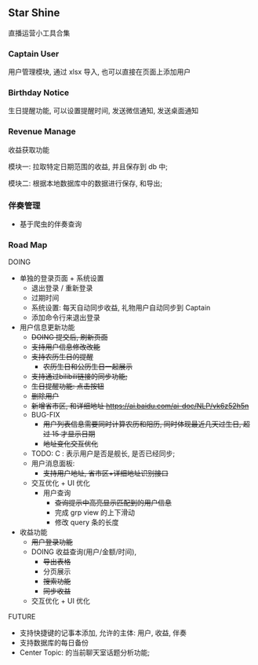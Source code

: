 ## Star Shine

直播运营小工具合集

### Captain User

用户管理模块, 通过 xlsx 导入, 也可以直接在页面上添加用户

### Birthday Notice

生日提醒功能, 可以设置提醒时间, 发送微信通知, 发送桌面通知

### Revenue Manage

收益获取功能

模块一: 拉取特定日期范围的收益, 并且保存到 db 中;

模块二: 根据本地数据库中的数据进行保存, 和导出;

### 伴奏管理

- 基于爬虫的伴奏查询

### Road Map

DOING
- 单独的登录页面 + 系统设置
  - 退出登录 / 重新登录
  - 过期时间
  - 系统设置: 每天自动同步收益, 礼物用户自动同步到 Captain
  - 添加命令行来退出登录
- 用户信息更新功能
    - ~~DOING 提交后, 刷新页面~~
    - ~~支持用户信息修改改能~~
    - ~~支持农历生日的提醒~~
      - ~~农历生日和公历生日一起展示~~
    - ~~支持通过bilibili链接的同步功能;~~
    - ~~生日提醒功能: 点击按钮~~
    - ~~删除用户~~ 
    - ~~新增省市区, 和详细地址 https://ai.baidu.com/ai-doc/NLP/vk6z52h5n~~
    - BUG-FIX
      - ~~用户列表信息需要同时计算农历和阳历, 同时体现最近几天过生日, 超过 15 才显示日期~~
      - ~~地址变化交互优化~~
    - TODO: C : 表示用户是否是舰长, 是否已经同步;
    - 用户消息面板:
      - ~~支持用户地址, 省市区+详细地址识别接口~~
    - 交互优化 + UI 优化
      - 用户查询
        - ~~查询提示中高亮显示匹配到的用户信息~~
        - 完成 grp view 的上下滑动
        - 修改 query 条的长度
- 收益功能
    - ~~用户登录功能~~
    - DOING 收益查询(用户/金额/时间),
      - ~~导出表格~~ 
      - 分页展示
      - ~~搜索功能~~
      - ~~同步收益~~
    - 交互优化 + UI 优化

FUTURE

- 支持快捷键的记事本添加, 允许的主体: 用户, 收益, 伴奏
- 支持数据库的每日备份
- Center Topic: 的当前聊天室话题分析功能; 




